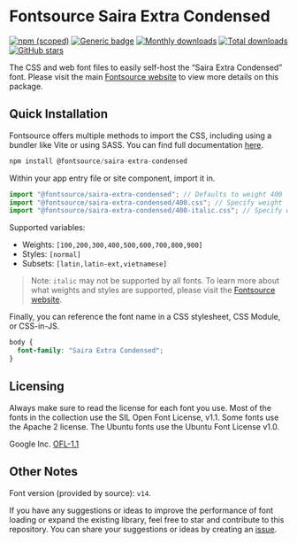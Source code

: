 # Fontsource Saira Extra Condensed

[![npm (scoped)](https://img.shields.io/npm/v/@fontsource/saira-extra-condensed?color=brightgreen)](https://www.npmjs.com/package/@fontsource/saira-extra-condensed) [![Generic badge](https://img.shields.io/badge/fontsource-passing-brightgreen)](https://github.com/fontsource/fontsource) [![Monthly downloads](https://badgen.net/npm/dm/@fontsource/saira-extra-condensed)](https://github.com/fontsource/fontsource) [![Total downloads](https://badgen.net/npm/dt/@fontsource/saira-extra-condensed)](https://github.com/fontsource/fontsource) [![GitHub stars](https://img.shields.io/github/stars/fontsource/fontsource.svg?style=social&label=Star)](https://github.com/fontsource/fontsource/stargazers)

The CSS and web font files to easily self-host the “Saira Extra Condensed” font. Please visit the main [Fontsource website](https://fontsource.org/fonts/saira-extra-condensed) to view more details on this package.

## Quick Installation

Fontsource offers multiple methods to import the CSS, including using a bundler like Vite or using SASS. You can find full documentation [here](https://fontsource.org/docs/getting-started/introduction).

```javascript
npm install @fontsource/saira-extra-condensed
```

Within your app entry file or site component, import it in.

```javascript
import "@fontsource/saira-extra-condensed"; // Defaults to weight 400
import "@fontsource/saira-extra-condensed/400.css"; // Specify weight
import "@fontsource/saira-extra-condensed/400-italic.css"; // Specify weight and style
```

Supported variables:
- Weights: `[100,200,300,400,500,600,700,800,900]`
- Styles: `[normal]`
- Subsets: `[latin,latin-ext,vietnamese]`

> Note: `italic` may not be supported by all fonts. To learn more about what weights and styles are supported, please visit the [Fontsource website](https://fontsource.org/fonts/saira-extra-condensed).

Finally, you can reference the font name in a CSS stylesheet, CSS Module, or CSS-in-JS.

```css
body {
  font-family: "Saira Extra Condensed";
}
```

## Licensing
Always make sure to read the license for each font you use. Most of the fonts in the collection use the SIL Open Font License, v1.1. Some fonts use the Apache 2 license. The Ubuntu fonts use the Ubuntu Font License v1.0.

Google Inc.
[OFL-1.1](http://scripts.sil.org/OFL)

## Other Notes
Font version (provided by source): `v14`.

If you have any suggestions or ideas to improve the performance of font loading or expand the existing library, feel free to star and contribute to this repository. You can share your suggestions or ideas by creating an [issue](https://github.com/fontsource/fontsource/issues).